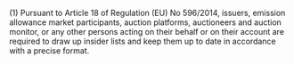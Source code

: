 (1) Pursuant to Article 18 of Regulation (EU) No 596/2014, issuers, emission allowance market participants, auction platforms, auctioneers and auction monitor, or any other persons acting on their behalf or on their account are required to draw up insider lists and keep them up to date in accordance with a precise format.